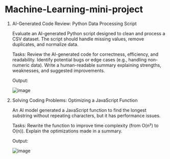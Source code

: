 # Machine-Learning-mini-project
1. AI-Generated Code Review: Python Data Processing Script

   Evaluate an AI-generated Python script designed to clean and process a CSV dataset. The script should handle missing values, remove duplicates, and normalize data.

   Tasks:
     Review the AI-generated code for correctness, efficiency, and readability.
     Identify potential bugs or edge cases (e.g., handling non-numeric data).
     Write a human-readable summary explaining strengths, weaknesses, and suggested improvements.

   Output:
   
   ![image](https://github.com/user-attachments/assets/93b39708-f489-49bd-9360-362781c756ff)
   
2. Solving Coding Problems: Optimizing a JavaScript Function

   An AI model generated a JavaScript function to find the longest substring without repeating characters, but it has performance issues.

   Tasks:
     Rewrite the function to improve time complexity (from O(n²) to O(n)).
     Explain the optimizations made in a summary.

   Output:
   
   ![image](https://github.com/user-attachments/assets/6c9bd866-4fee-4348-ad40-b64e674b4ad3)
